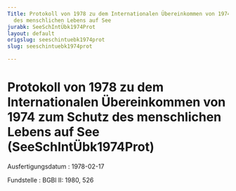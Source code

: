 ```yaml
---
Title: Protokoll von 1978 zu dem Internationalen Übereinkommen von 1974 zum Schutz
  des menschlichen Lebens auf See
jurabk: SeeSchIntÜbk1974Prot
layout: default
origslug: seeschintuebk1974prot
slug: seeschintuebk1974prot

---
```


# Protokoll von 1978 zu dem Internationalen Übereinkommen von 1974 zum Schutz des menschlichen Lebens auf See (SeeSchIntÜbk1974Prot)

Ausfertigungsdatum
:   1978-02-17

Fundstelle
:   BGBl II: 1980, 526

